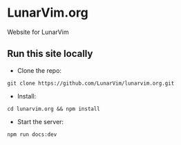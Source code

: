 # LunarVim.org

Website for LunarVim

## Run this site locally

- Clone the repo:

```
git clone https://github.com/LunarVim/lunarvim.org.git
```

- Install:

```
cd lunarvim.org && npm install
```

- Start the server:

```
npm run docs:dev
```
